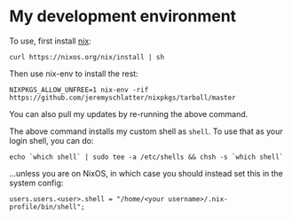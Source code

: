 # My development environment

To use, first install [nix](https://nixos.org/nix/):

    curl https://nixos.org/nix/install | sh

Then use nix-env to install the rest:

    NIXPKGS_ALLOW_UNFREE=1 nix-env -rif https://github.com/jeremyschlatter/nixpkgs/tarball/master
    
You can also pull my updates by re-running the above command.

The above command installs my custom shell as `shell`. To use that as your login shell, you can do:

    echo `which shell` | sudo tee -a /etc/shells && chsh -s `which shell`
    
...unless you are on NixOS, in which case you should instead set this in the system config:

    users.users.<user>.shell = "/home/<your username>/.nix-profile/bin/shell";
